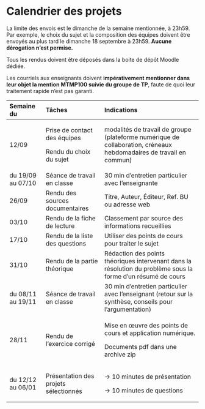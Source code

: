 Calendrier des projets
======================
La limite des envois est le dimanche de la semaine mentionnée, à 23h59.
Par exemple, le choix du sujet et la composition des équipes doivent
être envoyés au plus tard le dimanche 18 septembre à 23h59. **Aucune
dérogation n’est permise.**

Tous les rendus doivent être déposés dans la boite de dépôt Moodle
dédiée.

Les courriels aux enseignants doivent **impérativement mentionner dans
leur objet la mention MTMP100 suivie du groupe de TP**, faute de quoi
leur traitement rapide n’est pas garanti.

<table>
<thead>
<tr class="header">
<th style="text-align: left;">Semaine du</th>
<th style="text-align: left;">Tâches</th>
<th style="text-align: left;">Indications</th>
</tr>
</thead>
<tbody>
<tr class="odd">
<td style="text-align: left;">12/09</td>
<td style="text-align: left;"><p>Prise de contact des équipes</p>
<p>Rendu du choix du sujet</p></td>
<td style="text-align: left;">modalités de travail de groupe (plateforme numérique de collaboration, créneaux hebdomadaires de travail en commun)</td>
</tr>
<tr class="even">
<td style="text-align: left;">du 19/09 au 07/10</td>
<td style="text-align: left;">Séance de travail en classe</td>
<td style="text-align: left;">30 min d’entretien particulier avec l’enseignante</td>
</tr>
<tr class="odd">
<td style="text-align: left;">26/09</td>
<td style="text-align: left;">Rendu des sources documentaires</td>
<td style="text-align: left;">Titre, Auteur, Éditeur, Ref. BU ou adresse web</td>
</tr>
<tr class="even">
<td style="text-align: left;">03/10</td>
<td style="text-align: left;">Rendu de la fiche de lecture</td>
<td style="text-align: left;">Classement par source des informations recueillies</td>
</tr>
<tr class="odd">
<td style="text-align: left;">17/10</td>
<td style="text-align: left;">Rendu de la liste des questions</td>
<td style="text-align: left;">Utiliser des points de cours pour traiter le sujet</td>
</tr>
<tr class="even">
<td style="text-align: left;">31/10</td>
<td style="text-align: left;">Rendu de la partie théorique</td>
<td style="text-align: left;">Rédaction des points théoriques intervenant dans la résolution du problème sous la forme d’un résumé de cours</td>
</tr>
<tr class="odd">
<td style="text-align: left;">du 08/11 au 19/11</td>
<td style="text-align: left;">Séance de travail en classe</td>
<td style="text-align: left;">30 min d’entretien particulier avec l’enseignant (retour sur la synthèse, conseils pour l’argumentation)</td>
</tr>
<tr class="even">
<td style="text-align: left;">28/11</td>
<td style="text-align: left;">Rendu de l’exercice corrigé</td>
<td style="text-align: left;"><p>Mise en œuvre des points de cours et application numérique.</p>
<p>Documents pdf dans une archive zip</p></td>
</tr>
<tr class="odd">
<td style="text-align: left;">du 12/12 au 06/01</td>
<td style="text-align: left;">Présentation des projets sélectionnés</td>
<td style="text-align: left;"><p><span class="math inline">→</span> 10 minutes de présentation</p>
<p><span class="math inline">→</span> 10 minutes de questions</p></td>
</tr>
</tbody>
</table>


